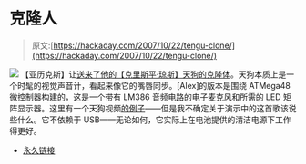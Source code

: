 # 克隆人

> 原文:[https://hackaday.com/2007/10/22/tengu-clone/](https://hackaday.com/2007/10/22/tengu-clone/)

![](../Images/ce96b71d8d355b2172becffa22261b1e.png)
【亚历克斯】让[送来了他的【克里斯平·琼斯】天狗的克隆体](http://tinkerlog.com/2007/10/22/diy-tengu-on-a-breadboard/)。天狗本质上是一个时髦的视觉声音计，看起来像它的嘴唇同步。[Alex]的版本是围绕 ATMega48 微控制器构建的，这是一个带有 LM386 音频电路的电子麦克风和所需的 LED 矩阵显示器。这里有一个天狗视频[的例子](http://www.mr-jones.org/tengu/index.html)——但是我不确定关于演示中的这首歌该说些什么。它不依赖于 USB——无论如何，它实际上在电池提供的清洁电源下工作得更好。

*   [永久链接](http://tinkerlog.com/2007/10/22/diy-tengu-on-a-breadboard/)